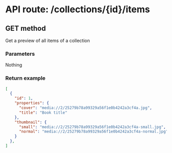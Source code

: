 # API route: /collections/{id}/items

## GET method
Get a preview of all items of a collection

### Parameters
Nothing

### Return example
```json
[
  {
    "id": 1,
    "properties": {
      "cover": "media://2/25279b78a99329a56f1e0b4242a3cf4a.jpg",
      "title": "Book title"
    },
    "thumbnail": {
      "small": "media://2/25279b78a99329a56f1e0b4242a3cf4a-small.jpg",
      "normal": "media://2/25279b78a99329a56f1e0b4242a3cf4a-normal.jpg",
    }
  },
]
```
